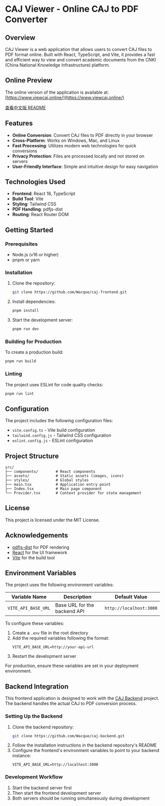 # CAJ Viewer - Online CAJ to PDF Converter

## Overview

CAJ Viewer is a web application that allows users to convert CAJ files to PDF format online. Built with React, TypeScript, and Vite, it provides a fast and efficient way to view and convert academic documents from the CNKI (China National Knowledge Infrastructure) platform.

## Online Preview

The online version of the application is available at:  
[https://www.viewcaj.online/](https://www.viewcaj.online/)

[查看中文版 README](./README.zh-CN.md)

## Features

- **Online Conversion**: Convert CAJ files to PDF directly in your browser
- **Cross-Platform**: Works on Windows, Mac, and Linux
- **Fast Processing**: Utilizes modern web technologies for quick conversions
- **Privacy Protection**: Files are processed locally and not stored on servers
- **User-Friendly Interface**: Simple and intuitive design for easy navigation

## Technologies Used

- **Frontend**: React 18, TypeScript
- **Build Tool**: Vite
- **Styling**: Tailwind CSS
- **PDF Handling**: pdfjs-dist
- **Routing**: React Router DOM

## Getting Started

### Prerequisites

- Node.js (v16 or higher)
- pnpm or yarn

### Installation

1. Clone the repository:
   ```bash
   git clone https://github.com/Wacque/caj-frontend.git
   ```
2. Install dependencies:
   ```bash
   pnpm install
   ```
3. Start the development server:
   ```bash
   pnpm run dev
   ```

### Building for Production

To create a production build:

```bash
pnpm run build
```

### Linting

The project uses ESLint for code quality checks:

```bash
pnpm run lint
```

## Configuration

The project includes the following configuration files:

- `vite.config.ts` - Vite build configuration
- `tailwind.config.js` - Tailwind CSS configuration
- `eslint.config.js` - ESLint configuration

## Project Structure

```
src/
├── components/        # React components
├── assets/            # Static assets (images, icons)
├── styles/            # Global styles
├── main.tsx           # Application entry point
├── Index.tsx          # Main page component
└── Provider.tsx       # Context provider for state management
```

## License

This project is licensed under the MIT License.

## Acknowledgements

- [pdfjs-dist](https://github.com/mozilla/pdfjs-dist) for PDF rendering
- [React](https://reactjs.org/) for the UI framework
- [Vite](https://vitejs.dev/) for the build tool

## Environment Variables

The project uses the following environment variables:

| Variable Name       | Description                  | Default Value           |
| ------------------- | ---------------------------- | ----------------------- |
| `VITE_API_BASE_URL` | Base URL for the backend API | `http://localhost:3000` |

To configure these variables:

1. Create a `.env` file in the root directory
2. Add the required variables following the format:
   ```env
   VITE_API_BASE_URL=http://your-api-url
   ```
3. Restart the development server

For production, ensure these variables are set in your deployment environment.

## Backend Integration

This frontend application is designed to work with the [CAJ Backend](https://github.com/Wacque/caj-backend.git) project. The backend handles the actual CAJ to PDF conversion process.

### Setting Up the Backend

1. Clone the backend repository:
   ```bash
   git clone https://github.com/Wacque/caj-backend.git
   ```
2. Follow the installation instructions in the backend repository's README
3. Configure the frontend's environment variables to point to your backend instance:
   ```env
   VITE_API_BASE_URL=http://localhost:3000
   ```

### Development Workflow

1. Start the backend server first
2. Then start the frontend development server
3. Both servers should be running simultaneously during development

